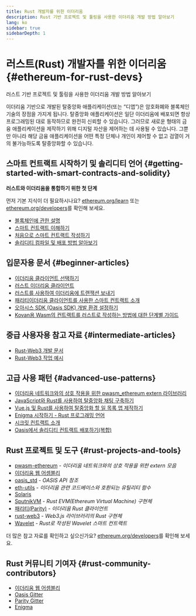 ```yaml
---
title: Rust 개발자를 위한 이더리움
description: Rust 기반 프로젝트 및 툴링을 사용한 이더리움 개발 방법 알아보기
lang: ko
sidebar: true
sidebarDepth: 1
---
```


# 러스트(Rust) 개발자를 위한 이더리움 {#ethereum-for-rust-devs}

<div class="featured">러스트 기반 프로젝트 및 툴링을 사용한 이더리움 개발 방법 알아보기</div>

이더리움 기반으로 개발된 탈중앙화 애플리케이션(또는 “디앱”)은 암호화폐와 블록체인 기술의 장점을 가지게 됩니다. 탈중앙화 애플리케이션은 일단 이더리움에 배포되면 항상 프로그래밍된 대로 동작하므로 완전히 신뢰할 수 있습니다. 그러므로 새로운 형태의 금융 애플리케이션을 제작하기 위해 디지털 자산을 제어하는 데 사용될 수 있습니다. 그뿐만 아니라 해당 금융 애플리케이션을 어떤 특정 단체나 개인이 제어할 수 없고 검열이 거의 불가능하도록 탈중앙화할 수 있습니다.

## 스마트 컨트랙트 시작하기 및 솔리디티 언어 {#getting-started-with-smart-contracts-and-solidity}

**러스트와 이더리움을 통합하기 위한 첫 단계**

먼저 기본 지식이 더 필요하시나요? [ethereum.org/learn](/ko/learn/) 또는 [ethereum.org/developers](/ko/developers/)를 확인해 보세요.

- [블록체인에 관한 설명](https://kauri.io/article/d55684513211466da7f8cc03987607d5/blockchain-explained)
- [스마트 컨트랙트 이해하기](https://kauri.io/article/e4f66c6079e74a4a9b532148d3158188/ethereum-101-part-5-the-smart-contract)
- [처음으로 스마트 컨트랙트 작성하기](https://kauri.io/article/124b7db1d0cf4f47b414f8b13c9d66e2/remix-ide-your-first-smart-contract)
- [솔리디티 컴파일 및 배포 방법 알아보기](https://kauri.io/article/973c5f54c4434bb1b0160cff8c695369/understanding-smart-contract-compilation-and-deployment)

## 입문자용 문서 {#beginner-articles}

- [이더리움 클라이언트 선택하기](https://www.trufflesuite.com/docs/truffle/reference/choosing-an-ethereum-client)
- [러스트 이더리움 클라이언트](https://wiki.parity.io/Setup)
- [러스트를 사용하여 이더리움에 트랜잭션 보내기](https://kauri.io/article/97c85229c66445759bb0ce642224d364/sending-ethereum-transactions-with-rust)
- [패리티이더리움 클라이언트를 사용한 스마트 컨트랙트 소개](https://wiki.parity.io/Smart-Contracts)
- [오아시스 SDK (Oasis SDK) 개발 환경 설정하기](https://docs.oasis.dev/quickstart.html#set-up-the-oasis-sdk)
- [Kovan용 Wasm의 컨트랙트를 러스트로 작성하는 방법에 대한 단계별 가이드](https://github.com/paritytech/pwasm-tutorial)

## 중급 사용자용 참고 자료 {#intermediate-articles}

- [Rust-Web3 개발 문서](https://tomusdrw.github.io/rust-web3/web3/index.html)
- [Rust-Web3 작업 예시](https://github.com/tomusdrw/rust-web3/blob/master/examples)

## 고급 사용 패턴 {#advanced-use-patterns}

- [이더리움 네트워크와의 상호 작용을 위한 pwasm_ethereum extern 라이브러리](https://paritytech.github.io/pwasm-ethereum/pwasm_ethereum/)
- [JavaScript와 Rust를 사용하여 탈중앙화 채팅 구축하기](https://medium.com/perlin-network/build-a-decentralized-chat-using-javascript-rust-webassembly-c775f8484b52)
- [Vue.js 및 Rust를 사용하여 탈중앙화 할 일 목록 앱 제작하기 ](https://medium.com/@jjmace01/build-a-decentralized-todo-app-using-vue-js-rust-webassembly-5381a1895beb)
- [Enigma 시작하기 - Rust 프로그래밍 언어](https://blog.enigma.co/getting-started-with-discovery-the-rust-programming-language-4d1e0b06de15)
- [시크릿 컨트랙트 소개](https://blog.enigma.co/getting-started-with-enigma-an-intro-to-secret-contracts-cdba4fe501c2)
- [Oasis에서 솔리디티 컨트랙트 배포하기(복합)](https://docs.oasis.dev/tutorials/deploy-solidity.html#deploy-using-truffle)

## Rust 프로젝트 및 도구 {#rust-projects-and-tools}

- [pwasm-ethereum](https://github.com/paritytech/pwasm-ethereum) - _이더리움 네트워크와의 상호 작용을 위한 extern 모음_
- [이더리움 웹 어셈블리](https://ewasm.readthedocs.io/en/mkdocs/)
- [oasis_std](https://docs.rs/oasis-std/0.2.7/oasis_std/) - _OASIS API 참조_
- [eth-utils](https://github.com/ethereum/eth-utils/) - _이더리움 관련 코드베이스와 호환되는 유틸리티 함수_
- [Solaris](https://github.com/paritytech/sol-rs)
- [SputnikVM](https://github.com/sorpaas/rust-evm) - _Rust EVM(Ethereum Virtual Machine) 구현체_
- [패리티(Parity)](https://github.com/paritytech/parity-ethereum) - _이더리움 Rust 클라이언트_
- [rust-web3](https://github.com/tomusdrw/rust-web3) - _Web3.js 라이브러리의 Rust 구현체_
- [Wavelet](https://wavelet.perlin.net/docs/smart-contracts) - _Rust로 작성된 Wavelet 스마트 컨트랙트_

더 많은 참고 자료를 확인하고 싶으신가요? [ethereum.org/developers](/ko/developers/)를 확인해 보세요.

## Rust 커뮤니티 기여자 {#rust-community-contributors}

- [이더리움 웹 어셈블리](https://gitter.im/ewasm/Lobby)
- [Oasis Gitter](https://gitter.im/Oasis-official/Lobby)
- [Parity Gitter](https://gitter.im/paritytech/parity)
- [Enigma](https://discord.gg/SJK32GY)
